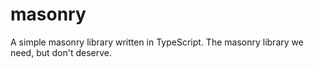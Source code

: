 # masonry
A simple masonry library written in TypeScript. The masonry library we need, but don't deserve.
